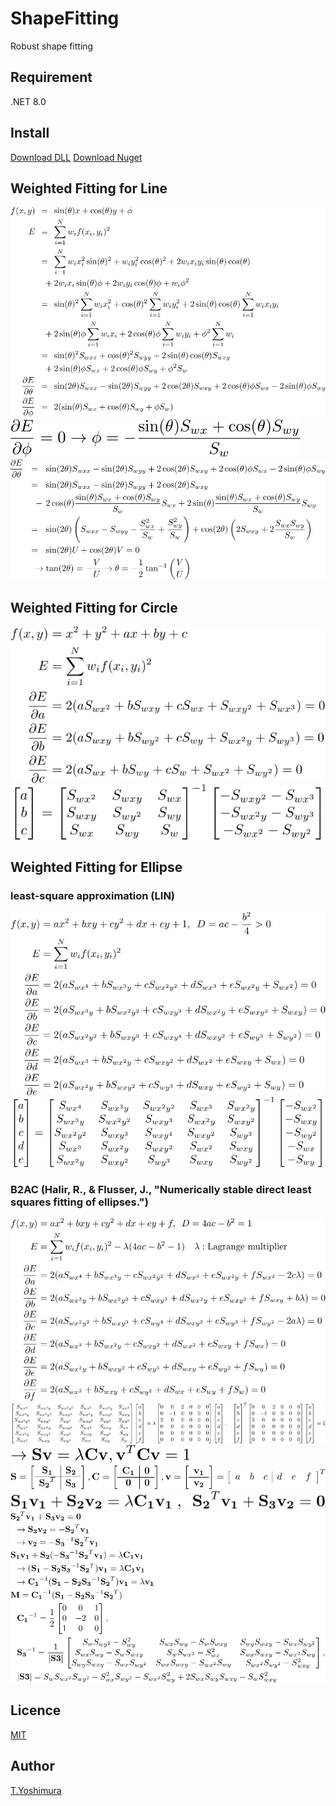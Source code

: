 # ShapeFitting

Robust shape fitting

## Requirement
 .NET 8.0

## Install

[Download DLL](https://github.com/tk-yoshimura/ShapeFitting/releases)
[Download Nuget](https://github.com/tk-yoshimura/ShapeFitting/releases)

## Weighted Fitting for Line

![fitline1](https://github.com/tk-yoshimura/ShapeFitting/blob/main/figures/fitline1.svg)  
![fitline2](https://github.com/tk-yoshimura/ShapeFitting/blob/main/figures/fitline2.svg)  
![fitline3](https://github.com/tk-yoshimura/ShapeFitting/blob/main/figures/fitline3.svg)  

## Weighted Fitting for Circle

![fitcircle1](https://github.com/tk-yoshimura/ShapeFitting/blob/main/figures/fitcircle1.svg)  
![fitcircle2](https://github.com/tk-yoshimura/ShapeFitting/blob/main/figures/fitcircle2.svg)  

## Weighted Fitting for Ellipse

### least-square approximation (LIN)

![fitellipse1](https://github.com/tk-yoshimura/ShapeFitting/blob/main/figures/fitellipse1.svg)  
![fitellipse2](https://github.com/tk-yoshimura/ShapeFitting/blob/main/figures/fitellipse2.svg)  

### B2AC (Halir, R., & Flusser, J., "Numerically stable direct least squares fitting of ellipses.")

![fitellipse3](https://github.com/tk-yoshimura/ShapeFitting/blob/main/figures/fitellipse3.svg)  
![fitellipse4](https://github.com/tk-yoshimura/ShapeFitting/blob/main/figures/fitellipse4.svg)  
![fitellipse5](https://github.com/tk-yoshimura/ShapeFitting/blob/main/figures/fitellipse5.svg)  
![fitellipse6](https://github.com/tk-yoshimura/ShapeFitting/blob/main/figures/fitellipse6.svg)  
![fitellipse7](https://github.com/tk-yoshimura/ShapeFitting/blob/main/figures/fitellipse7.svg)  
![fitellipse8](https://github.com/tk-yoshimura/ShapeFitting/blob/main/figures/fitellipse8.svg)  

## Licence
[MIT](https://github.com/tk-yoshimura/ShapeFitting/blob/main/LICENSE)

## Author

[T.Yoshimura](https://github.com/tk-yoshimura)
